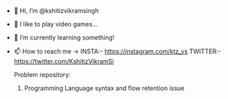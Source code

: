 - 👋 Hi, I’m @kshitizvikramsingh
- 👀 I like to play video games...
- 🌱 I’m currently learning something!
- 📫 How to reach me ->
  INSTA:- https://instagram.com/ktz_vs
  TWITTER:- https://twitter.com/KshitizVikramSi
  
  Problem repository:
  
  1. Programming Language syntax and flow retention issue
  
  
  
  
  
  
  
  
  
  
  
  
  
  
<!---
kshitizvikramsingh/kshitizvikramsingh is a ✨ special ✨ repository because its `README.md` (this file) appears on your GitHub profile.
You can click the Preview link to take a look at your changes.
--->
